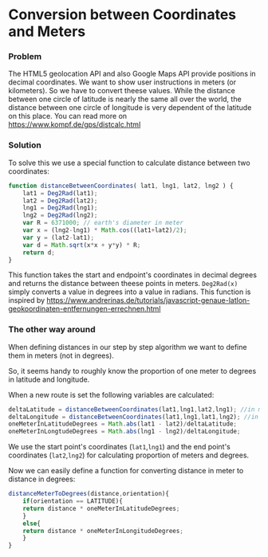 # Conversion between Coordinates and Meters

### Problem
The HTML5 geolocation API and also Google Maps API provide positions in decimal coordinates. We want to show user instructions in meters (or kilometers). So we have to convert theese values.
While the distance between one circle of latitude is nearly the same all over the world, the distance between one circle of longitude is very dependent of the latitude on this place.
You can read more on https://www.kompf.de/gps/distcalc.html

### Solution
To solve this we use a special function to calculate distance between two coordinates:
```javascript
function distanceBetweenCoordinates( lat1, lng1, lat2, lng2 ) {
	lat1 = Deg2Rad(lat1);
	lat2 = Deg2Rad(lat2);
	lng1 = Deg2Rad(lng1);
	lng2 = Deg2Rad(lng2);
	var R = 6371000; // earth's diameter in meter
	var x = (lng2-lng1) * Math.cos((lat1+lat2)/2);
	var y = (lat2-lat1);
	var d = Math.sqrt(x*x + y*y) * R;
	return d;
}
```
This function takes the start and endpoint's coordinates in decimal degrees and returns the distance between theese points in meters. `Deg2Rad(x)` simply converts a value in degrees into a value in radians.
This function is inspired by https://www.andrerinas.de/tutorials/javascript-genaue-latlon-geokoordinaten-entfernungen-errechnen.html

### The other way around

When defining distances in our step by step algorithm we want to define them in meters (not in degrees).

So, it seems handy to roughly know the proportion of one meter to degrees in latitude and longitude.  



When a new route is set the following variables are calculated:
```javascript
deltaLatitude = distanceBetweenCoordinates(lat1,lng1,lat2,lng1); //in meter
deltaLongitude = distanceBetweenCoordinates(lat1,lng1,lat1,lng2); //in meter
oneMeterInLatitudeDegrees = Math.abs(lat1 - lat2)/deltaLatitude;
oneMeterInLongtudeDegrees = Math.abs(lng1 - lng2)/deltaLongitude;
```
We use the start point's coordinates (`lat1`,`lng1`) and the end point's coordinates (`lat2`,`lng2`) for calculating proportion of meters and degrees.

Now we can easily define a function for converting distance in meter to distance in degrees:
```javascript
distanceMeterToDegrees(distance,orientation){
	if(orientation == LATITUDE){
	return distance * oneMeterInLatitudeDegrees;
	}
	else{
	return distance * oneMeterInLongitudeDegrees;
	}
}
```

